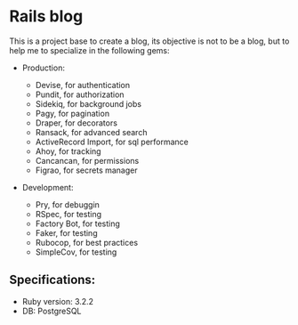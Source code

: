 # Rails blog

This is a project base to create a blog, its objective is not to be a blog, but to help me to specialize in the following gems:
* Production:
  * Devise, for authentication
  * Pundit, for authorization
  * Sidekiq, for background jobs
  * Pagy, for pagination
  * Draper, for decorators
  * Ransack, for advanced search
  * ActiveRecord Import, for sql performance
  * Ahoy, for tracking
  * Cancancan, for permissions
  * Figrao, for secrets manager
    
* Development:
  * Pry, for debuggin
  * RSpec, for testing
  * Factory Bot, for testing
  * Faker, for testing
  * Rubocop, for best practices
  * SimpleCov, for testing


## Specifications:
* Ruby version: 3.2.2
* DB: PostgreSQL

